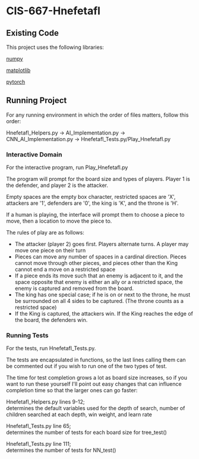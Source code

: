 # CIS-667-Hnefetafl

## Existing Code

This project uses the following libraries:

[numpy](https://numpy.org/doc/stable/index.html)

[matplotlib](https://matplotlib.org/)

[pytorch](https://pytorch.org/)

## Running Project

For any running environment in which the order of files matters, follow this order:

Hnefetafl_Helpers.py -> AI_Implementation.py -> CNN_AI_Implementation.py -> Hnefetafl_Tests.py/Play_Hnefetafl.py

### Interactive Domain

For the interactive program, run Play_Hnefetafl.py

The program will prompt for the board size and types of players. Player 1 is the defender, and player 2 is the attacker.

Empty spaces are the empty box character, restricted spaces are 'X', attackers are '1', defenders are '0', the king is 'K', and the throne is 'H'.

If a human is playing, the interface will prompt them to choose a piece to move, then a location to move the piece to.

The rules of play are as follows:

* The attacker (player 2) goes first. Players alternate turns. A player may move one piece on their turn
* Pieces can move any number of spaces in a cardinal direction. Pieces cannot move through other pieces, and pieces other than the King cannot end a move on a restricted space
* If a piece ends its move such that an enemy is adjacent to it, and the space opposite that enemy is either an ally or a restricted space, the enemy is captured and removed from the board.
* The king has one special case; if he is on or next to the throne, he must be surrounded on all 4 sides to be captured. (The throne counts as a restricted space)
* If the King is captured, the attackers win. If the King reaches the edge of the board, the defenders win.

### Running Tests

For the tests, run Hnefetafl_Tests.py.

The tests are encapsulated in functions, so the last lines calling them can be commented out if you wish to run one of the two types of test.

The time for test completion grows a lot as board size increases, so if you want to run these yourself I'll point out easy changes that can influence completion time so that the larger ones can go faster:

Hnefetafl_Helpers.py lines 9-12;    
determines the default variables used for the depth of search, number of children searched at each depth, win weight, and learn rate

Hnefetafl_Tests.py line 65;         
determines the number of tests for each board size for tree_test()

Hnefetafl_Tests.py line 111;        
determines the number of tests for NN_test()
